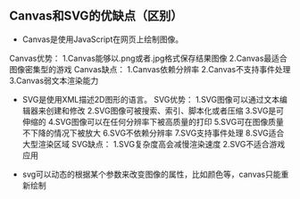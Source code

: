 ## Canvas和SVG的优缺点（区别）

- Canvas是使用JavaScript在网页上绘制图像。

Canvas优势：
1.Canvas能够以.png或者.jpg格式保存结果图像
2.Canvas最适合图像密集型的游戏
Canvas缺点：
1.Canvas依赖分辨率
2.Canvas不支持事件处理
3.Canvas弱文本渲染能力

- SVG是使用XML描述2D图形的语言。
SVG优势：
1.SVG图像可以通过文本编辑器来创建和修改
2.SVG图像可被搜索、索引、脚本化或者压缩
3.SVG是可伸缩的
4.SVG图像可以在任何分辨率下被高质量的打印
5.SVG可在图像质量不下降的情况下被放大
6.SVG不依赖分辨率
7.SVG支持事件处理
8.SVG适合大型渲染区域
SVG缺点：
1.SVG复杂度高会减慢渲染速度
2.SVG不适合游戏应用


- svg可以动态的根据某个参数来改变图像的属性，比如颜色等，canvas只能重新绘制